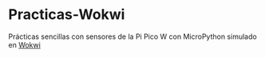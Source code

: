 # Practicas-Wokwi

Prácticas sencillas con sensores de la Pi Pico W con MicroPython simulado en [Wokwi](https://wokwi.com/projects/new/micropython-pi-pico-w)
